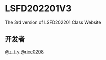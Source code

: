 # LSFD202201V3
The 3rd version of LSFD202201 Class Website

## 开发者
[@z-t-y](https://github.com/z-t-y "ZTY")
[@rice0208](https://github.com/rice0208 "ZYT")
